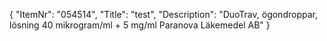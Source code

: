 {
  "ItemNr": "054514",
  "Title": "test",
  "Description": "DuoTrav, ögondroppar, lösning 40 mikrogram/ml + 5 mg/ml Paranova Läkemedel AB"
}
